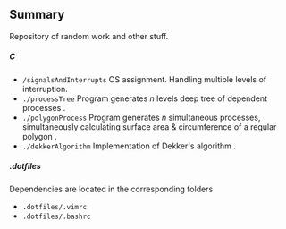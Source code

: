 ## Summary

Repository of random work and other stuff.

##### C
- ```/signalsAndInterrupts```
OS assignment. Handling multiple levels of interruption.
- ```./processTree```
Program generates *n* levels deep tree of dependent processes .
- ```./polygonProcess```
Program generates *n* simultaneous processes, simultaneously calculating surface area & circumference of a regular polygon .
- ```./dekkerAlgorithm```
Implementation of Dekker's algorithm .

##### .dotfiles

Dependencies are located in the corresponding folders

- ```.dotfiles/.vimrc```
- ```.dotfiles/.bashrc```
